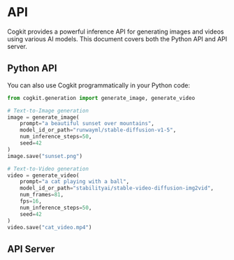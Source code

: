 ---
---

# API

Cogkit provides a powerful inference API for generating images and videos using various AI models. This document covers both the Python API and API server.

## Python API

You can also use Cogkit programmatically in your Python code:

```python
from cogkit.generation import generate_image, generate_video

# Text-to-Image generation
image = generate_image(
    prompt="a beautiful sunset over mountains",
    model_id_or_path="runwayml/stable-diffusion-v1-5",
    num_inference_steps=50,
    seed=42
)
image.save("sunset.png")

# Text-to-Video generation
video = generate_video(
    prompt="a cat playing with a ball",
    model_id_or_path="stabilityai/stable-video-diffusion-img2vid",
    num_frames=81,
    fps=16,
    num_inference_steps=50,
    seed=42
)
video.save("cat_video.mp4")
```

## API Server

<!-- FIXME: add docs for the API server -->
